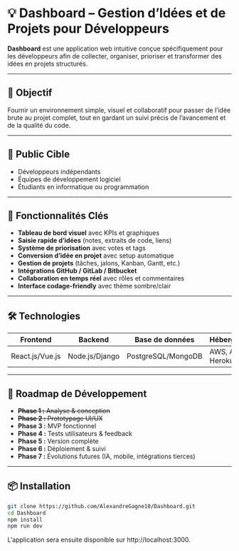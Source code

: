 # 💡 Dashboard – Gestion d’Idées et de Projets pour Développeurs

**Dashboard** est une application web intuitive conçue spécifiquement pour les développeurs afin de collecter, organiser, prioriser et transformer des idées en projets structurés.

---

## 🎯 Objectif

Fournir un environnement simple, visuel et collaboratif pour passer de l’idée brute au projet complet, tout en gardant un suivi précis de l’avancement et de la qualité du code.

---

## 👥 Public Cible

- Développeurs indépendants
- Équipes de développement logiciel
- Étudiants en informatique ou programmation

---

## 🔧 Fonctionnalités Clés

- **Tableau de bord visuel** avec KPIs et graphiques
- **Saisie rapide d’idées** (notes, extraits de code, liens)
- **Système de priorisation** avec votes et tags
- **Conversion d’idée en projet** avec setup automatique
- **Gestion de projets** (tâches, jalons, Kanban, Gantt, etc.)
- **Intégrations GitHub / GitLab / Bitbucket**
- **Collaboration en temps réel** avec rôles et commentaires
- **Interface codage-friendly** avec thème sombre/clair

---

## 🛠️ Technologies

| Frontend        | Backend       | Base de données | Hébergement      |
|----------------|---------------|-----------------|------------------|
| React.js/Vue.js| Node.js/Django| PostgreSQL/MongoDB | AWS, Azure, Heroku |

---

## 🚀 Roadmap de Développement

 - ~~**Phase 1 :** Analyse & conception~~
 - ~~**Phase 2 :** Prototypage UI/UX~~
- **Phase 3 :** MVP fonctionnel
- **Phase 4 :** Tests utilisateurs & feedback
- **Phase 5 :** Version complète
- **Phase 6 :** Déploiement & suivi
- **Phase 7 :** Évolutions futures (IA, mobile, intégrations tierces)

---

## 📦 Installation

```bash
git clone https://github.com/AlexandreGagne10/Dashboard.git
cd Dashboard
npm install
npm run dev
```

L'application sera ensuite disponible sur http://localhost:3000.
